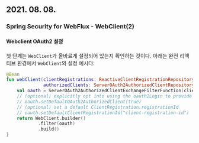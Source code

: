 ## 2021. 08. 08.

### Spring Security for WebFlux - WebClient(2)

#### Webclient OAuth2 설정

첫 단계는 `WebClient`가 올바르게 설정되어 있는지 확인하는 것이다. 아래는 완전 리액티브 환경에서 `WebClient`의 설정 예시다:

```kotlin
@Bean
fun webClient(clientRegistrations: ReactiveClientRegistrationRepository,
              authorizedClients: ServerOAuth2AuthorizedClientRepository): WebClient {
    val oauth = ServerOAuth2AuthorizedClientExchangeFilterFunction(clientRegistrations, authorizedClients)
    // (optional) explicitly opt into using the oauth2Login to provide an access token implicitly
    // oauth.setDefaultOAuth2AuthorizedClient(true)
    // (optional) set a default ClientRegistration.registrationId
    // oauth.setDefaultClientRegistrationId("client-registration-id")
    return WebClient.builder()
            .filter(oauth)
            .build()
}
```


